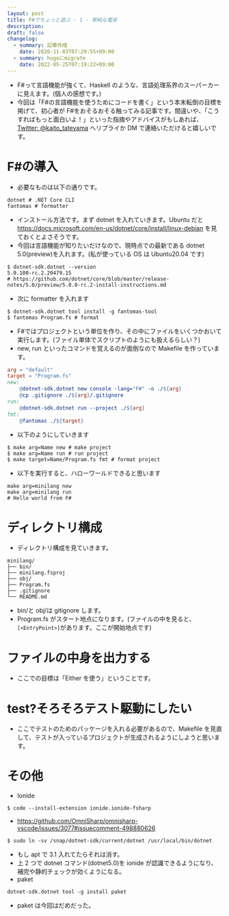 ```yaml
---
layout: post
title: F#でちょっと遊ぶ - 1 - 単純な電卓
description: 
draft: false
changelog:
  - summary: 記事作成
    date: 2020-11-03T07:29:55+09:00
  - summary: hugoにmigrate
    date: 2022-05-25T07:19:22+09:00
---
```


- F#って言語機能が強くて、Haskell のような、言語処理系界のスーパーカーに見えます。(個人の感想です。)
- 今回は「F#の言語機能を使うためにコードを書く」という本末転倒の目標を掲げて、初心者が F#をおそるおそる触ってみる記事です。間違いや、「こうすればもっと面白いよ！」といった指摘やアドバイスがもしあれば、 [Twitter: @kaito_tateyama](https://twitter.com/kaito_tateyama) へリプライか DM で連絡いただけると嬉しいです。

# F#の導入

- 必要なものは以下の通りです。

```text
dotnet # .NET Core CLI
fantomas # formatter
```

- インストール方法です。まず dotnet を入れていきます。Ubuntu だと https://docs.microsoft.com/en-us/dotnet/core/install/linux-debian を見ておくとよさそうです。
- 今回は言語機能が知りたいだけなので、現時点での最新である dotnet 5.0(preview)を入れます。(私が使っている OS は Ubuntu20.04 です)

```shell
$ dotnet-sdk.dotnet --version
5.0.100-rc.2.20479.15
# https://github.com/dotnet/core/blob/master/release-notes/5.0/preview/5.0.0-rc.2-install-instructions.md
```

- 次に formatter を入れます

```shell
$ dotnet-sdk.dotnet tool install -g fantomas-tool
$ fantomas Program.fs # format
```

- F#ではプロジェクトという単位を作り、その中にファイルをいくつかおいて実行します。(ファイル単体でスクリプトのようにも扱えるらしい？)
- new, run といったコマンドを覚えるのが面倒なので Makefile を作っています。

```makefile
arg = "default"
target = "Program.fs"
new:
	@dotnet-sdk.dotnet new console -lang="F#" -o ./${arg}
	@cp .gitignore ./${arg}/.gitignore
run:
	@dotnet-sdk.dotnet run --project ./${arg}
fmt:
	@fantomas ./${target}
```

- 以下のようにしていきます

```shell
$ make arg=Name new # make project
$ make arg=Name run # run project
$ make target=Name/Program.fs fmt # format project
```

- 以下を実行すると、ハローワールドできると思います

```shell
make arg=minilang new
make arg=minilang run
# Hello world from F#
```

# ディレクトリ構成

- ディレクトリ構成を見ていきます。

```text
minilang/
├── bin/
├── minilang.fsproj
├── obj/
├── Program.fs
├── .gitignore
└── README.md
```

- bin/と obj/は gitignore します。
- Program.fs がスタート地点になります。(ファイルの中を見ると、`[<EntryPoint>]`があります。ここが開始地点です)
<!-- ファイル分割のときの話 -->

# ファイルの中身を出力する

- ここでの目標は「Either を使う」ということです。
<!-- ファイル読み込みと、エラーを出して確認 -->

# test?そろそろテスト駆動にしたい

- ここでテストのためのパッケージを入れる必要があるので、Makefile を見直して、テストが入っているプロジェクトが生成されるようにしようと思います。

# その他

- Ionide

```
$ code --install-extension ionide.ionide-fsharp
```

- https://github.com/OmniSharp/omnisharp-vscode/issues/3077#issuecomment-498880626

```
$ sudo ln -sv /snap/dotnet-sdk/current/dotnet /usr/local/bin/dotnet
```

- もし apt で 3.1 入れてたらそれは消す。
- 上 2 つで dotnet コマンド(dotnet5.0)を ionide が認識できるようになり、補完や静的チェックが効くようになる。
- paket

```shell
dotnet-sdk.dotnet tool -g install paket
```

- paket は今回はだめだった。